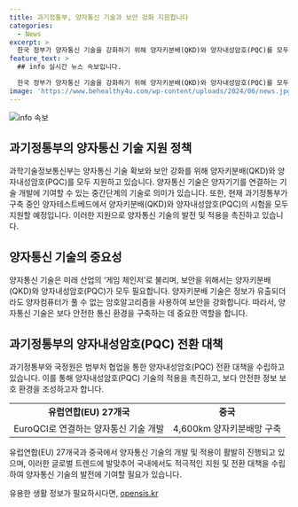 ```yaml
---
title: 과기정통부, 양자통신 기술과 보안 강화 지원합니다
categories:
  - News
excerpt: >
  한국 정부가 양자통신 기술을 강화하기 위해 양자키분배(QKD)와 양자내성암호(PQC)를 모두 지원한다. 양자통신 기술은 미래 산업의 중요 기술로, 양자키분배는 양자기기를 연결하는 중간 기술로, 양자내성암호는 정보 보안을 위해 필요하다. 또한, 과기정통부는 양자내성암호 전환 대책을 수립하고 양자키분배와 양자내성암호의 시험을 모두 지원할 예정이다. 양자통신 기술은 세계적으로도 주요 국가들이 개발하고 적용 중이며, 기술적 발전이 중요한 이슈로 부상하고 있다. [자료출처=정책브리핑 www.korea.kr]
feature_text: >
  ## info 실시간 뉴스 속보입니다.

  한국 정부가 양자통신 기술을 강화하기 위해 양자키분배(QKD)와 양자내성암호(PQC)를 모두 지원한다. 양자통신 기술은 미래 산업의 중요 기술로, 양자키분배는 양자기기를 연결하는 중간 기술로, 양자내성암호는 정보 보안을 위해 필요하다. 또한, 과기정통부는 양자내성암호 전환 대책을 수립하고 양자키분배와 양자내성암호의 시험을 모두 지원할 예정이다. 양자통신 기술은 세계적으로도 주요 국가들이 개발하고 적용 중이며, 기술적 발전이 중요한 이슈로 부상하고 있다. [자료출처=정책브리핑 www.korea.kr]
image: 'https://www.behealthy4u.com/wp-content/uploads/2024/06/news.jpg'
---
```


<p><img src="https://www.behealthy4u.com/wp-content/uploads/2024/06/news.jpg" alt="info 속보" /></p>

<h2 data-ke-size="size26">과기정통부의 양자통신 기술 지원 정책</h2>

<p data-ke-size="size16">과학기술정보통신부는 양자통신 기술 확보와 보안 강화를 위해 양자키분배(QKD)와 양자내성암호(PQC)를 모두 지원하고 있습니다. 양자통신 기술은 양자기기를 연결하는 기술 개발에 기여할 수 있는 중간단계의 기술로 의미가 있습니다. 또한, 현재 과기정통부가 구축 중인 양자테스트베드에서 양자키분배(QKD)와 양자내성암호(PQC)의 시험을 모두 지원할 예정입니다. 이러한 지원으로 양자통신 기술의 발전 및 적용을 촉진하고 있습니다.</p>

<h2 data-ke-size="size26">양자통신 기술의 중요성</h2>

<p data-ke-size="size16">양자통신 기술은 미래 산업의 ‘게임 체인저’로 불리며, 보안을 위해서는 양자키분배(QKD)와 양자내성암호(PQC)가 모두 필요합니다. 양자키분배 기술은 정보가 유출되더라도 양자컴퓨터가 풀 수 없는 암호알고리즘을 사용하여 보안을 강화합니다. 따라서, 양자통신 기술은 보다 안전한 통신 환경을 구축하는 데 중요한 역할을 합니다.</p>

<h2 data-ke-size="size26">과기정통부의 양자내성암호(PQC) 전환 대책</h2>

<p data-ke-size="size16">과기정통부와 국정원은 범부처 협업을 통한 양자내성암호(PQC) 전환 대책을 수립하고 있습니다. 이를 통해 양자내성암호(PQC) 기술의 적용을 촉진하고, 보다 안전한 정보 보호 환경을 조성하고자 합니다.</p>

<table>
    <tr>
        <td style="text-align: center; height: 17px;"><b>유럽연합(EU) 27개국</b></td>
        <td style="text-align: center; height: 17px;"><b>중국</b></td>
    </tr>
    <tr>
        <td style="text-align: center; height: 17px;">EuroQCI로 연결하는 양자통신 기술 개발</td>
        <td style="text-align: center; height: 17px;">4,600km 양자키분배망 구축</td>
    </tr>
</table>

<p data-ke-size="size16">유럽연합(EU) 27개국과 중국에서 양자통신 기술의 개발 및 적용이 활발히 진행되고 있으며, 이러한 글로벌 트렌드에 발맞추어 국내에서도 적극적인 지원 및 전환 대책을 수립하여 양자통신 기술의 발전에 기여할 필요가 있습니다.</p>
유용한 생활 정보가 필요하시다면, <a href="https://opensis.kr" rel="dofollow">opensis.kr</a>


